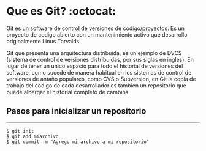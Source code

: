 # Que es Git? :octocat: 

Git es un software de control de versiones de codigo/proyectos. Es un proyecto de codigo abierto con un mantenimiento activo que desarrollo originalmente Linus Torvalds.

Git que presenta una arquitectura distribuida, es un ejemplo de DVCS (sistema de control de versiones distribuidas, por sus siglas en ingles). En lugar de tener un unico espacio para todo el historial de versiones del software, como sucede de manera habitual en los sistemas de control de versiones de antaño populares, como CVS o Subversion, en Git la copia de trabajo del codigo de cada desarrollador es tambien un repositorio que puede albergar el historial completo de cambios.

## Pasos para inicializar un repositorio 
----
```Vim
$ git init
$ git add miarchivo
$ git commit -m "Agrego mi archivo a mi repositorio" 
```
